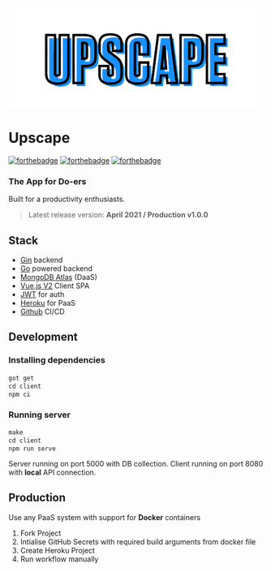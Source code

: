 ![reflect text logo](logo.png) 

# Upscape

<!-- badges -->
[![forthebadge](https://forthebadge.com/images/badges/built-with-love.svg)](https://forthebadge.com)
[![forthebadge](https://forthebadge.com/images/badges/made-with-vue.svg)](https://forthebadge.com)
[![forthebadge](https://forthebadge.com/images/badges/made-with-go.svg)](https://forthebadge.com)

### The App for Do-ers

Built for a productivity enthusiasts. 

>Latest release version: **April 2021 / Production v1.0.0**
## Stack
- [Gin](https://gin-gonic.com/) backend 
- [Go](golang.org) powered backend
- [MongoDB Atlas](https://cloud.mongodb.com/v2/5ea9386c468f9c5f315a6535#metrics/replicaSet/5ec2597012bfec1f1f998f60/explorer) (DaaS)
- [Vue.js V2](https://vuejs.org/) Client SPA
- [JWT](jwt.io) for auth
- [Heroku](https://dashboard.heroku.com/apps/carenikhil) for PaaS
- [Github](https://github.com/nikhilhenry/) CI/CD


## Development
### Installing dependencies
```
got get
cd client
npm ci
```
### Running server
```
make
cd client
npm run serve
```
Server running on port 5000 with DB collection. Client running on port 8080 with **local** API connection.


## Production
Use any PaaS system with support for **Docker** containers
1. Fork Project
2. Intialise GitHub Secrets with required build arguments from docker file
3. Create Heroku Project
4. Run workflow manually

